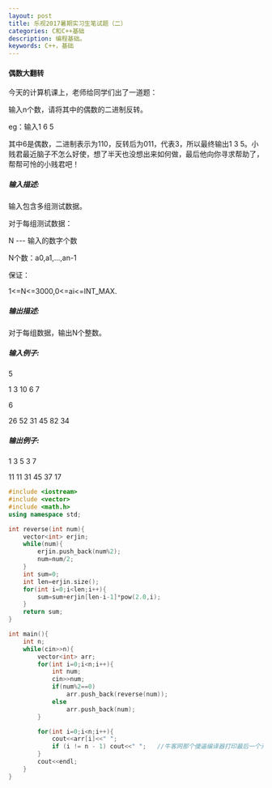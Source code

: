 ```yaml
---
layout: post
title: 乐视2017暑期实习生笔试题（二）
categories: C和C++基础
description: 编程基础。
keywords: C++，基础
---
```


#### 偶数大翻转

今天的计算机课上，老师给同学们出了一道题：

输入n个数，请将其中的偶数的二进制反转。

eg：输入1 6 5

其中6是偶数，二进制表示为110，反转后为011，代表3，所以最终输出1 3 5。小贱君最近脑子不怎么好使，想了半天也没想出来如何做，最后他向你寻求帮助了，帮帮可怜的小贱君吧！

##### 输入描述:

输入包含多组测试数据。

对于每组测试数据：

N --- 输入的数字个数

N个数：a0,a1,...,an-1

保证：

1<=N<=3000,0<=ai<=INT_MAX.

##### 输出描述:

对于每组数据，输出N个整数。


##### 输入例子:

5

1 3 10 6 7

6

26 52 31 45 82 34

##### 输出例子:

1 3 5 3 7

11 11 31 45 37 17


```cpp
#include <iostream>
#include <vector>
#include <math.h>
using namespace std;

int reverse(int num){
	vector<int> erjin;
	while(num){
		erjin.push_back(num%2);
		num=num/2;
	}
	int sum=0;
	int len=erjin.size();
	for(int i=0;i<len;i++){
		sum=sum+erjin[len-i-1]*pow(2.0,i);
	}
	return sum;
}

int main(){
	int n;
	while(cin>>n){
		vector<int> arr;
		for(int i=0;i<n;i++){
			int num;
			cin>>num;
			if(num%2==0)
				arr.push_back(reverse(num));
			else
				arr.push_back(num);
		}

		for(int i=0;i<n;i++){
			cout<<arr[i]<<" ";
			if (i != n - 1) cout<<" ";   //牛客网那个傻逼编译器打印最后一个元素不能输出空格
		}
		cout<<endl;
	}
}
```